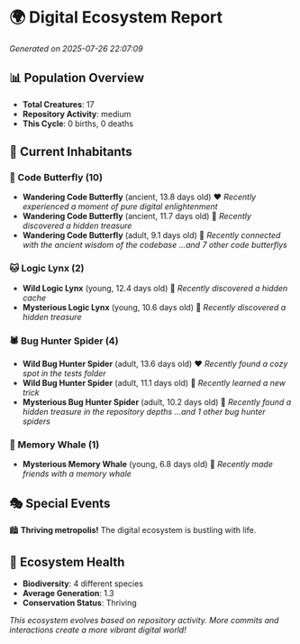 # 🌍 Digital Ecosystem Report
*Generated on 2025-07-26 22:07:09*

## 📊 Population Overview
- **Total Creatures**: 17
- **Repository Activity**: medium
- **This Cycle**: 0 births, 0 deaths

## 👥 Current Inhabitants

### 🦋 Code Butterfly (10)
- **Wandering Code Butterfly** (ancient, 13.8 days old) ❤️
  *Recently experienced a moment of pure digital enlightenment*
- **Wandering Code Butterfly** (ancient, 11.7 days old) 💛
  *Recently discovered a hidden treasure*
- **Wandering Code Butterfly** (adult, 9.1 days old) 💛
  *Recently connected with the ancient wisdom of the codebase*
  *...and 7 other code butterflys*

### 🐱 Logic Lynx (2)
- **Wild Logic Lynx** (young, 12.4 days old) 💚
  *Recently discovered a hidden cache*
- **Mysterious Logic Lynx** (young, 10.6 days old) 💛
  *Recently discovered a hidden treasure*

### 🕷️ Bug Hunter Spider (4)
- **Wild Bug Hunter Spider** (adult, 13.6 days old) ❤️
  *Recently found a cozy spot in the tests folder*
- **Wild Bug Hunter Spider** (adult, 11.1 days old) 💚
  *Recently learned a new trick*
- **Mysterious Bug Hunter Spider** (adult, 10.2 days old) 💚
  *Recently found a hidden treasure in the repository depths*
  *...and 1 other bug hunter spiders*

### 🐋 Memory Whale (1)
- **Mysterious Memory Whale** (young, 6.8 days old) 💚
  *Recently made friends with a memory whale*

## 🎭 Special Events

🏙️ **Thriving metropolis!** The digital ecosystem is bustling with life.

## 🔬 Ecosystem Health
- **Biodiversity**: 4 different species
- **Average Generation**: 1.3
- **Conservation Status**: Thriving

*This ecosystem evolves based on repository activity. More commits and interactions create a more vibrant digital world!*